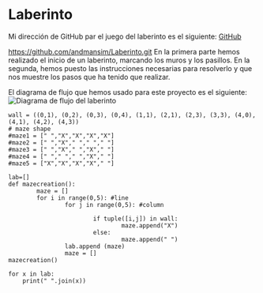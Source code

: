 # Laberinto

Mi dirección de GitHub par el juego del laberinto es el siguiente: [GitHub](https://github.com/andmansim/Laberinto.git)

https://github.com/andmansim/Laberinto.git
En la primera parte hemos realizado el inicio de un laberinto, marcando los muros y los pasillos. En la segunda, hemos puesto las instrucciones necesarias para resolverlo y que nos muestre los pasos que ha tenido que realizar.

El diagrama de flujo que hemos usado para este proyecto es el siguiente:
![Diagrama de flujo del laberinto]()

```
wall = ((0,1), (0,2), (0,3), (0,4), (1,1), (2,1), (2,3), (3,3), (4,0), (4,1), (4,2), (4,3))
# maze shape
#maze1 = [" ","X","X","X","X"]
#maze2 = [" ","X"," "," "," "]
#maze3 = [" ","X"," ","X"," "]
#maze4 = [" "," "," ","X"," "]
#maze5 = ["X","X","X","X"," "]

lab=[]
def mazecreation():
        maze = []
        for i in range(0,5): #line
                for j in range(0,5): #column
                                      
                        if tuple([i,j]) in wall:
                                maze.append("X")
                        else:
                                maze.append(" ")
                lab.append (maze)
                maze = []
mazecreation()
 
for x in lab:
    print(" ".join(x)) 
